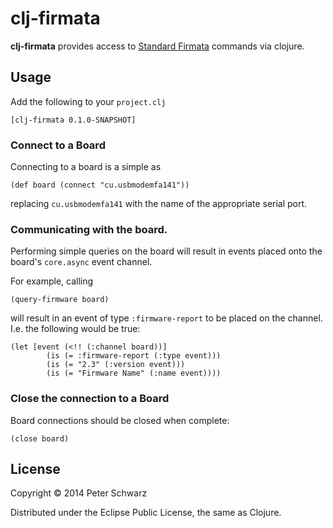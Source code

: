 # clj-firmata

**clj-firmata** provides access to [Standard Firmata](http://firmata.org/) commands via clojure. 

## Usage

Add the following to your `project.clj`

	[clj-firmata 0.1.0-SNAPSHOT]
	
### Connect to a Board

Connecting to a board is a simple as

    (def board (connect "cu.usbmodemfa141"))
   
replacing `cu.usbmodemfa141` with the name of the appropriate serial port.

### Communicating with the board.

Performing simple queries on the board will result in events placed onto the board's `core.async` event channel. 

For example, calling 

    (query-firmware board)
    
will result in an event of type `:firmware-report` to be placed on the channel.  I.e. the following would be true:

    (let [event (<!! (:channel board))]
            (is (= :firmware-report (:type event)))
            (is (= "2.3" (:version event)))
            (is (= "Firmware Name" (:name event))))

### Close the connection to a Board

Board connections should be closed when complete:

    (close board)


## License

Copyright © 2014 Peter Schwarz

Distributed under the Eclipse Public License, the same as Clojure.

